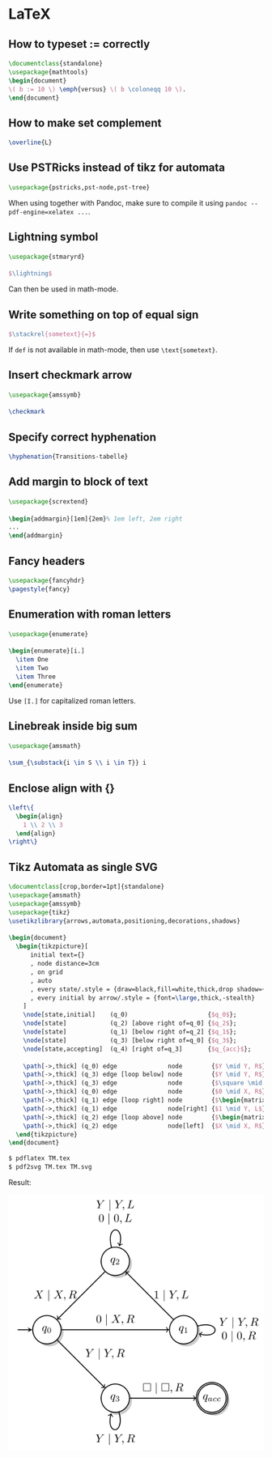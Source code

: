 # LaTeX

## How to typeset := correctly

```latex
\documentclass{standalone}
\usepackage{mathtools}
\begin{document}
\( b := 10 \) \emph{versus} \( b \coloneqq 10 \).
\end{document}
```

## How to make set complement

```latex
\overline{L}
```

## Use PSTRicks instead of tikz for automata

```latex
\usepackage{pstricks,pst-node,pst-tree}
```

When using together with Pandoc, make sure to compile it using `pandoc --pdf-engine=xelatex ...`.

## Lightning symbol

```latex
\usepackage{stmaryrd}

$\lightning$
```

Can then be used in math-mode.

## Write something on top of equal sign

```latex
$\stackrel{sometext}{=}$
```

If `def` is not available in math-mode, then use `\text{sometext}`.

## Insert checkmark arrow

```latex
\usepackage{amssymb}

\checkmark
```

## Specify correct hyphenation

```latex
\hyphenation{Transitions-tabelle}
```

## Add margin to block of text

```latex
\usepackage{scrextend}

\begin{addmargin}[1em]{2em}% 1em left, 2em right
...
\end{addmargin}
```

## Fancy headers

```latex
\usepackage{fancyhdr}
\pagestyle{fancy}
```

## Enumeration with roman letters

```tex
\usepackage{enumerate}

\begin{enumerate}[i.]
  \item One
  \item Two
  \item Three
\end{enumerate}
```

Use `[I.]` for capitalized roman letters.

## Linebreak inside big sum

```tex
\usepackage{amsmath}

\sum_{\substack{i \in S \\ i \in T}} i
```

## Enclose align with {}

```tex
\left\{
  \begin{align}
    1 \\ 2 \\ 3
  \end{align}
\right\}
```

## Tikz Automata as single SVG

```tex
\documentclass[crop,border=1pt]{standalone}
\usepackage{amsmath}
\usepackage{amssymb}
\usepackage{tikz}
\usetikzlibrary{arrows,automata,positioning,decorations,shadows}

\begin{document}
  \begin{tikzpicture}[
      initial text={}
      , node distance=3cm
      , on grid
      , auto
      , every state/.style = {draw=black,fill=white,thick,drop shadow={fill=black!40}}
      , every initial by arrow/.style = {font=\large,thick,-stealth}
    ]
    \node[state,initial]    (q_0)                      {$q_0$};
    \node[state]            (q_2) [above right of=q_0] {$q_2$};
    \node[state]            (q_1) [below right of=q_2] {$q_1$};
    \node[state]            (q_3) [below right of=q_0] {$q_3$};
    \node[state,accepting]  (q_4) [right of=q_3]       {$q_{acc}$};

    \path[->,thick] (q_0) edge              node        {$Y \mid Y, R$} (q_3);
    \path[->,thick] (q_3) edge [loop below] node        {$Y \mid Y, R$} (q_3);
    \path[->,thick] (q_3) edge              node        {$\square \mid \square, R$} (q_4);
    \path[->,thick] (q_0) edge              node        {$0 \mid X, R$} (q_1);
    \path[->,thick] (q_1) edge [loop right] node        {$\begin{matrix}Y \mid Y, R \\ 0 \mid 0, R\end{matrix}$} (q_1);
    \path[->,thick] (q_1) edge              node[right] {$1 \mid Y, L$} (q_2);
    \path[->,thick] (q_2) edge [loop above] node        {$\begin{matrix}Y \mid Y, L \\ 0 \mid 0, L\end{matrix}$} (q_2);
    \path[->,thick] (q_2) edge              node[left]  {$X \mid X, R$} (q_0);
  \end{tikzpicture}
\end{document}
```

```bash
$ pdflatex TM.tex
$ pdf2svg TM.tex TM.svg
```

Result:

![](img/TM.svg)
